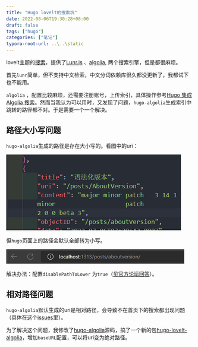 ```yaml
---
title: "Hugo lovelt的搜索坑"
date: 2022-08-06T19:30:28+08:00
draft: false
tags: ["hugo"]
categories: ["笔记"]
typora-root-url: ..\..\static
---
```




lovelt主题的[搜索](https://hugoloveit.com/zh-cn/theme-documentation-basics/#5-%E6%90%9C%E7%B4%A2)，提供了[Lunr.js](https://lunrjs.com/) 、[algolia](https://www.algolia.com/), 两个搜索引擎，但是都很麻烦。

首先`lunr`简单，但不支持中文检索，中文分词依赖库很久都没更新了，我都试下也不能用。

`algolia` ，配置比较麻烦，还需要注册账号，上传索引，具体操作参考[Hugo 集成 Algolia 搜索](https://www.qikqiak.com/post/hugo-integrated-algolia-search/)。然而当我认为可以用时，又发现了问题，`hugo-algolia`生成索引中跳转的路径都不对。于是需要一个一个解决。

## 路径大小写问题

`hugo-algolia`生成的路径是存在大小写的。看图中的uri：

![image-20220806194901626](/images/image-20220806194901626.png)

但`hugo`页面上的路径会默认全部转为小写。

![image-20220806195549873](/images/image-20220806195549873.png)



解决办法：配置`disablePathToLower` 为`true`（[见官方论坛回答](https://discourse.gohugo.io/t/disable-hugo-case-sensitive-url-matching/2498)）。



## 相对路径问题

`hugo-algolia`默认生成的uri是相对路径，会导致不在首页下的搜索都出现问题（具体在这个[issues](https://github.com/dillonzq/LoveIt/issues/421)里）。

为了解决这个问题，我修改了[hugo-algolia](https://github.com/replicatedhq/hugo-algolia)源码，搞了一个新的包[hugo-lovelt-algolia](https://github.com/lxw15337674/hugo-lovelt-algolia)，增加`baseURL`配置，可以将uri变为绝对路径。

